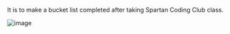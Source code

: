 It is to make a bucket list completed after taking Spartan Coding Club class.

![image](https://github.com/SojinLeeGithub/BucketList/assets/159878967/df24ae6a-08ed-496a-bf18-d68450bbf179)
